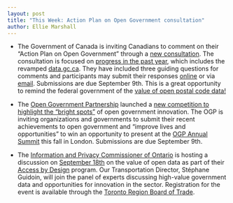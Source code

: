 ```yaml
---
layout: post
title: "This Week: Action Plan on Open Government consultation"
author: Ellie Marshall
---
```

- The Government of Canada is inviting Canadians to comment on their “Action Plan on Open Government” through a [new consultation](http://data.gc.ca/eng/consultations/year1). The consultation is focused on [progress in the past year](http://data.gc.ca/eng/canadas-action-plan-open-government-key-year-1-progress-highlights), which includes the revamped [data.gc.ca](http://data.gc.ca). They have included three guiding questions for comments and participants may submit their responses [online](http://data.gc.ca/eng/consultations/year1) or via [email](mailto:open-ouvert@tbs-sct.gc.ca). Submissions are due September 9th. This is a great opportunity to remind the federal government of the [value of open postal code data!](http://blog.opennorth.ca/2013/03/05/open-postal-code-data-now/)

- The [Open Government Partnership](http://www.opengovernmentpartnership.org) launched a [new competition to highlight the “bright spots”](http://www.opengovpartnership.org/bright-spots-competition) of open government innovation. The OGP is inviting organizations and governments to submit their recent achievements to open government and “improve lives and opportunities” to win an opportunity to present at the [OGP Annual Summit](http://www.opengovpartnership.org/ogp-london-annual-summit) this fall in London. Submissions are due September 9th. 

- The [Information and Privacy Commissioner of Ontario](http://www.ipc.on.ca) is hosting a discussion on [September 18th](http://www.ipc.on.ca/english/Access-to-Information/Right-to-Know/) on the value of open data as part of their [Access by Design](http://www.ipc.on.ca/english/access-to-information/Introduction-to-AbD/) program. Our Transportation Director, Stéphane Guidoin, will join the panel of experts discussing high-value government data and opportunities for innovation in the sector. Registration for the event is available through the [Toronto Region Board of Trade](http://www.bot.com/source/Meetings/cMeetingFunctionDetail.cfm?Section=Calendar&PRODUCT_MAJOR=DS091813).
